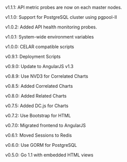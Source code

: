 v1.1.1:   API metric probes are now on each master nodes.

v1.1.0:   Support for PostgreSQL cluster using pgpool-II

v1.0.2:   Added API health monitoring probes.

v1.0.1:   System-wide environment variables

v1.0.0:   CELAR compatible scripts

v0.9.1:   Deployment Scripts

v0.9.0:   Update to AngularJS v1.3

v0.8.9:   Use NVD3 for Correlated Charts

v0.8.5:   Added Correlated Charts

v0.8.0:   Added Related Charts

v0.7.5:   Added DC.js for Charts

v0.7.2:   Use Bootstrap for HTML

v0.7.0:   Migrated frontend to AngularJS

v0.6.1:   Moved Sessions to Redis

v0.6.0:   Use GORM for PostgreSQL

v0.5.0:   Go 1.1 with embedded HTML views

